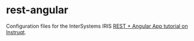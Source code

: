 # rest-angular

Configuration files for the InterSystems IRIS [REST + Angular App tutorial on Instruqt](https://play.instruqt.com/intersystems/tracks/rest-angular).
